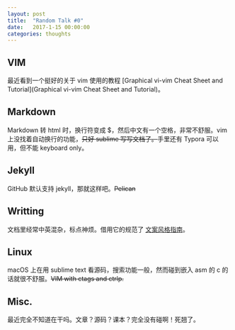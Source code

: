 ```yaml
---
layout: post
title:  "Random Talk #0"
date:   2017-1-15 00:00:00
categories: thoughts
---
```


## VIM 
最近看到一个挺好的关于 vim 使用的教程 [Graphical vi-vim Cheat Sheet and Tutorial](Graphical vi-vim Cheat Sheet and Tutorial)。


## Markdown
Markdown 转 html 时，换行符变成 $，然后中文有一个空格，非常不舒服。vim 上没找着自动换行的功能，~~只好 sublime 写写文档了。~~手里还有 Typora 可以用，但不能 keyboard only。


## Jekyll
GitHub 默认支持 jekyll，那就这样吧。~~Pelican~~


## Writting
文档里经常中英混杂，标点神烦。借用它的规范了 [文案风格指南](https://open.leancloud.cn/copywriting-style-guide.html)。


## Linux
macOS 上在用 sublime text 看源码，搜索功能一般，然而碰到嵌入 asm 的 c 的话就很不舒服。~~VIM with ctags and ctrlp.~~


## Misc.
最近完全不知道在干吗。文章？源码？课本？完全没有碰啊！死翘了。